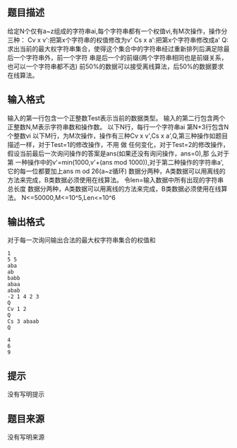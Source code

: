 


## 题目描述
给定N个仅有a~z组成的字符串ai,每个字符串都有一个权值vi,有M次操作，操作分三种：
Cv x v':把第x个字符串的权值修改为v'
Cs x a':把第x个字符串修改成a'
Q:求出当前的最大权字符串集合，使得这个集合中的字符串经过重新排列后满足除最后一个字符串外，前一个字符
串是后一个的前缀(两个字符串相同也是前缀关系，也可以一个字符串都不选)
前50%的数据可以接受离线算法，后50%的数据要求在线算法。
## 输入格式
输入的第一行包含一个正整数Test表示当前的数据类型。
输入的第二行包含两个正整数N,M表示字符串数和操作数。
以下N行，每行一个字符串ai
第N+3行包含N个整数vi
以下M行，为M次操作，操作有三种Cv x v',Cs x a',Q,第三种操作如题目描述一样，对于Test=1的修改操作，不用
做 任何变化，对于Test=2的修改操作，假设当前最后一次询问操作的答案是ans(如果还没有询问操作，ans=0),那
么对于第 一种操作中的v'=min(1000,v'+(ans mod 1000)),对于第二种操作的字符串a',它的每一位都要加上ans m
od 26(a~z循环)
数据分两种，A类数据可以用离线的方法来完成，B类数据必须使用在线算法。
令len=输入数据中所有出现的字符串总长度
数据分两种，A类数据可以用离线的方法来完成，B类数据必须使用在线算法。
N<=50000,M<=10^5,Len<=10^6
## 输出格式
对于每一次询问输出合法的最大权字符串集合的权值和

```input1
1
5 5
aba
ab
babb
abaa
abab
-2 1 4 2 3
Q
Cv 1 2
Q
Cs 3 abaab
Q

```
```output1
4
6
9
```

## 提示
没有写明提示
## 题目来源
没有写明来源


